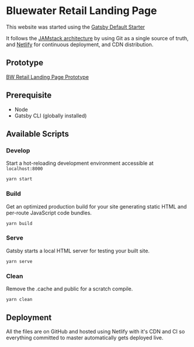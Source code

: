 # Bluewater Retail Landing Page

This website was started using the [Gatsby Default Starter](https://github.com/gatsbyjs/gatsby-starter-default)

It follows the [JAMstack architecture](https://jamstack.org) by using Git as a single source of truth, and [Netlify](https://www.netlify.com) for continuous deployment, and CDN distribution.

## Prototype
[BW Retail Landing Page Prototype](https://bw-retail.netlify.com/)

## Prerequisite
* Node
* Gatsby CLI (globally installed)

## Available Scripts

### Develop
Start a hot-reloading development environment accessible at `localhost:8000`
```shell
yarn start
```

### Build
Get an optimized production build for your site generating static HTML and per-route JavaScript code bundles.
```shell
yarn build
```

### Serve
Gatsby starts a local HTML server for testing your built site.
```shell
yarn serve
```

### Clean
Remove the .cache and public for a scratch compile.
```shell
yarn clean
```

## Deployment
All the files are on GitHub and hosted using Netlify with it's CDN and CI so everything committed to master automatically gets deployed live.
